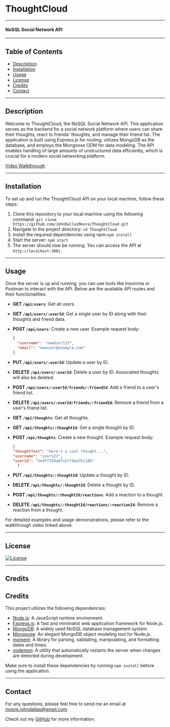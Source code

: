 # ThoughtCloud

---

#### NoSQL Social Network API

---

## Table of Contents
- [Description](#description)
- [Installation](#installation)
- [Usage](#usage)
- [License](#license)
- [Credits](#credits)
- [Contact](#contact)

---

<a id='description'></a>
## Description

Welcome to ThoughtCloud, the NoSQL Social Network API. This application serves as the backend for a social network platform where users can share their thoughts, react to friends' thoughts, and manage their friend list. The application is built using Express.js for routing, utilizes MongoDB as the database, and employs the Mongoose ODM for data modeling. The API enables handling of large amounts of unstructured data efficiently, which is crucial for a modern social networking platform.


[Video Walkthrough](https://drive.google.com/file/d/13XunWFMSvLnBAffBIBTSbSAz8U_XwyVG/view)



---

<a id='installation'></a>
## Installation

To set up and run the ThoughtCloud API on your local machine, follow these steps:

1. Clone this repository to your local machine using the following command: `git clone https://github.com/JohnDallasMoore/ThoughtCloud.git`
2. Navigate to the project directory: `cd ThoughtCloud`
3. Install the required dependencies using npm:`npm install`
4. Start the server: `npm start`
5. The server should now be running. You can access the API at `http://localhost:3001`.



---

<a id='usage'></a>
## Usage

Once the server is up and running, you can use tools like Insomnia or Postman to interact with the API. Below are the available API routes and their functionalities:

- **GET `/api/users`**: Get all users.
- **GET `/api/users/:userId`**: Get a single user by ID along with their thoughts and friend data.
- **POST `/api/users`**: Create a new user. Example request body:
  ```json
  {
    "username": "newUser123",
    "email": "newuser@example.com"
  }
- **PUT `/api/users/:userId`**: Update a user by ID.

- **DELETE `/api/users/:userId`**: Delete a user by ID. Associated thoughts will also be deleted.

- **POST `/api/users/:userId/friends/:friendId`**: Add a friend to a user's friend list.

- **DELETE `/api/users/:userId/friends/:friendId`**: Remove a friend from a user's friend list.

- **GET `/api/thoughts`**: Get all thoughts.

- **GET `/api/thoughts/:thoughtId`**: Get a single thought by ID.

- **POST `/api/thoughts`**: Create a new thought. Example request body:
  ```json
  {
  "thoughtText": "Here's a cool thought...",
  "username": "user123",
  "userId": "5edff358a0fcb779aa7b118b"
    }
- **PUT `/api/thoughts/:thoughtId`**: Update a thought by ID.

- **DELETE `/api/thoughts/:thoughtId`**: Delete a thought by ID.

- **POST `/api/thoughts/:thoughtId/reactions`**: Add a reaction to a thought.

- **DELETE `/api/thoughts/:thoughtId/reactions/:reactionId`**: Remove a reaction from a thought.

For detailed examples and usage demonstrations, please refer to the walkthrough video linked above.







---

<a id='license'></a>
## License

[![License](https://img.shields.io/badge/License-Apache_2.0-blue.svg)](https://opensource.org/licenses/Apache-2.0)

---

<a id='credits'></a>
## Credits

## Credits

This project utilizes the following dependencies:

- [Node.js](https://nodejs.org): A JavaScript runtime environment.
- [Express.js](https://expressjs.com): A fast and minimalist web application framework for Node.js.
- [MongoDB](https://www.mongodb.com): A widely used NoSQL database management system.
- [Mongoose](https://mongoosejs.com): An elegant MongoDB object modeling tool for Node.js.
- [moment](https://www.npmjs.com/package/moment): A library for parsing, validating, manipulating, and formatting dates and times.
- [nodemon](https://www.npmjs.com/package/nodemon): A utility that automatically restarts the server when changes are detected during development.

Make sure to install these dependencies by running `npm install` before using the application.


---

<a id='contact'></a>
## Contact

For any questions, please feel free to send me an email at [moore.johndallas@gmail.com](mailto:moore.johndallas@gmail.com).

Check out my [GitHub](https://github.com/JohnDallasMoore/) for more information.